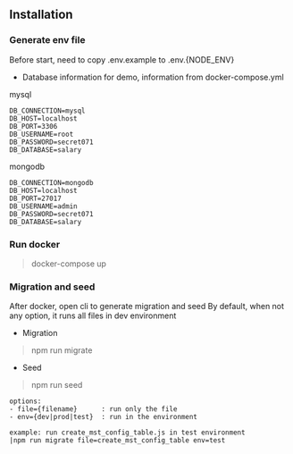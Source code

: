 ## Installation
### Generate env file

Before start, need to copy .env.example to .env.{NODE_ENV}

- Database information for demo, information from docker-compose.yml

mysql
```
DB_CONNECTION=mysql
DB_HOST=localhost
DB_PORT=3306
DB_USERNAME=root
DB_PASSWORD=secret071
DB_DATABASE=salary
```
mongodb
```
DB_CONNECTION=mongodb
DB_HOST=localhost
DB_PORT=27017
DB_USERNAME=admin
DB_PASSWORD=secret071
DB_DATABASE=salary
```

### Run docker
>docker-compose up

### Migration and seed
After docker, open cli to generate migration and seed
By default, when not any option, it runs all files in dev environment
- Migration
>npm run migrate

- Seed
>npm run seed
 
```
options: 
- file={filename}      : run only the file
- env={dev|prod|test}  : run in the environment

example: run create_mst_config_table.js in test environment
|npm run migrate file=create_mst_config_table env=test
```

